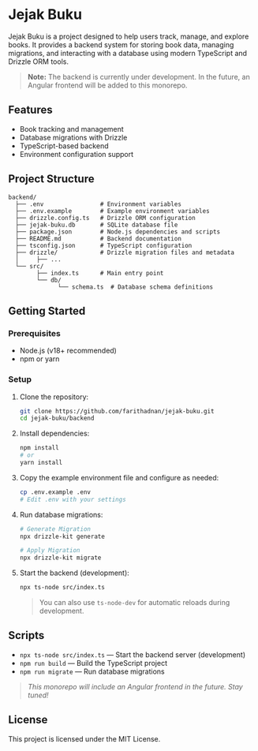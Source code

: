 # Jejak Buku

Jejak Buku is a project designed to help users track, manage, and explore books. It provides a backend system for storing book data, managing migrations, and interacting with a database using modern TypeScript and Drizzle ORM tools.

> **Note:** The backend is currently under development. In the future, an Angular frontend will be added to this monorepo.

## Features
- Book tracking and management
- Database migrations with Drizzle
- TypeScript-based backend
- Environment configuration support

## Project Structure
```
backend/
  ├── .env                # Environment variables
  ├── .env.example        # Example environment variables
  ├── drizzle.config.ts   # Drizzle ORM configuration
  ├── jejak-buku.db       # SQLite database file
  ├── package.json        # Node.js dependencies and scripts
  ├── README.md           # Backend documentation
  ├── tsconfig.json       # TypeScript configuration
  ├── drizzle/            # Drizzle migration files and metadata
  │     ├── ...
  └── src/
        ├── index.ts      # Main entry point
        └── db/
              └── schema.ts  # Database schema definitions
```

## Getting Started

### Prerequisites
- Node.js (v18+ recommended)
- npm or yarn

### Setup
1. Clone the repository:
   ```bash
   git clone https://github.com/farithadnan/jejak-buku.git
   cd jejak-buku/backend
   ```
2. Install dependencies:
   ```bash
   npm install
   # or
   yarn install
   ```
3. Copy the example environment file and configure as needed:
   ```bash
   cp .env.example .env
   # Edit .env with your settings
   ```
4. Run database migrations:
   ```bash
   # Generate Migration
   npx drizzle-kit generate

   # Apply Migration
   npx drizzle-kit migrate
   ```
 5. Start the backend (development):
    ```bash
    npx ts-node src/index.ts
    ```
    > You can also use `ts-node-dev` for automatic reloads during development.

## Scripts
- `npx ts-node src/index.ts` — Start the backend server (development)
- `npm run build` — Build the TypeScript project
- `npm run migrate` — Run database migrations

> *This monorepo will include an Angular frontend in the future. Stay tuned!*

## License
This project is licensed under the MIT License.
